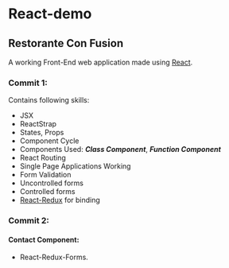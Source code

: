 # React-demo

## Restorante Con Fusion

A working Front-End  web application made using [React](https://reactjs.org/).

### Commit 1:
 
 Contains following skills:
 - JSX
 - ReactStrap
 - States, Props
 - Component Cycle
 - Components Used:  ***Class Component***, ***Function Component***
 - React Routing
 - Single Page Applications Working
 - Form Validation
 - Uncontrolled forms
 - Controlled forms
 - [React-Redux](https://react-redux.js.org/) for binding
 
 
 ### Commit 2:
 
 #### Contact Component:
 
 - React-Redux-Forms.
